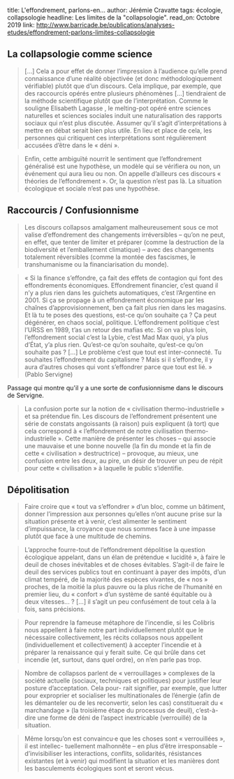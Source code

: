 title: L'effondrement, parlons-en...
author:  Jérémie Cravatte
tags: écologie, collapsologie
headline: Les limites de la "collapsologie".
read_on: Octobre 2019
link: http://www.barricade.be/publications/analyses-etudes/effondrement-parlons-limites-collapsologie

## La collapsologie comme science

> […] Cela a pour effet de donner l’impression à l’audience qu’elle prend
connaissance d’une réalité objectivée (et donc méthodologiquement vérifiable)
plutôt que d’un discours. Cela implique, par exemple, que des raccourcis opérés
entre plusieurs phénomènes […] tiendraient de la méthode scientifique plutôt que de l’interprétation. Comme le souligne Elisabeth Lagasse , le melting-pot opéré entre sciences naturelles et sciences sociales induit une naturalisation des rapports sociaux qui n’est plus discutée. Assumer qu’il s’agit d’interprétations à mettre en débat serait bien plus utile. En lieu et place de cela, les personnes qui critiquent ces interprétations sont régulièrement accusées d’être dans le « déni ».

> Enfin, cette ambiguïté nourrit le sentiment que l’effondrement généralisé est une
hypothèse, un modèle qui se vérifiera ou non, un événement qui aura lieu ou non.
On appelle d’ailleurs ces discours « théories de l’effondrement ». Or, la question
n’est pas là. La situation écologique et sociale n’est pas une hypothèse.

## Raccourcis / Confusionnisme

>Les discours collapsos amalgament malheureusement sous ce mot valise d’effondrement des changements irréversibles – qu’on ne peut, en effet, que tenter de limiter et préparer (comme la destruction de la biodiversité et l’emballement climatique) – avec des changements totalement réversibles (comme la montée des fascismes, le transhumanisme ou la financiarisation du monde). 

> « Si la finance s’effondre, ça fait des effets de contagion qui font des effondrements économiques. Effondrement financier, c’est quand il n’y a plus rien dans les guichets automatiques, c’est l’Argentine en 2001. Si ça se propage à un effondrement économique par les chaînes d’approvisionnement, ben ça fait plus rien dans les magasins. Et là tu te poses des questions, est-ce qu’on souhaite ça ? Ça peut dégénérer, en chaos social, politique. L’effondrement politique c’est l’URSS en 1989, t’as un retour des mafias etc. Si on va plus loin, l’effondrement social c’est la Lybie, c’est Mad Max quoi, y’a plus d’État, y’a plus rien. Qu’est-ce qu’on souhaite, qu’est-ce qu’on souhaite pas ? [...] Le problème c’est que tout est inter-connecté. Tu souhaites l’effondrement du capitalisme ? Mais si il s’effondre, il y aura d’autres choses qui vont s’effondrer parce que tout est lié. » (Pablo Servigne)

Passage qui montre qu'il y a une sorte de confusionnisme dans le discours de Servigne.

> La confusion porte sur la notion de « civilisation thermo-industrielle » et sa prétendue fin. Les discours de l’effondrement présentent une série de constats angoissants (à raison) puis expliquent (à tort) que cela correspond à « l’effondrement de notre civilisation thermo-industrielle ». Cette manière de présenter les choses – qui associe une mauvaise et une bonne nouvelle (la fin du monde et la fin de cette « civilisation » destructrice) – provoque, au mieux, une confusion entre les deux, au pire, un désir de trouver un peu de répit pour cette « civilisation » à laquelle le public s’identifie.

## Dépolitisation

> Faire croire que « tout va s’effondrer » d’un bloc, comme un bâtiment, donner l’impression aux personnes qu’elles n’ont aucune prise sur la situation présente et à venir, c’est alimenter le sentiment d’impuissance, la croyance que nous sommes face à une impasse plutôt que face à une multitude de chemins.

> L’approche fourre-tout de l’effondrement dépolitise la question écologique appelant, dans un élan de prétendue « lucidité », à faire le deuil de choses inévitables et de choses évitables. S’agit-il de faire le deuil des services publics tout en continuant à payer des impôts, d’un climat tempéré, de la majorité des espèces vivantes, de « nos » proches, de la moitié la plus pauvre ou la plus riche de l’humanité en premier lieu, du « confort » d’un système de santé équitable ou à deux vitesses... ? […] il s’agit un peu confusément de tout cela à la fois, sans précisions.

> Pour reprendre la fameuse métaphore de l’incendie, si les Colibris nous appellent
à faire notre part individuellement plutôt que le nécessaire collectivement, les récits
collapsos nous appellent (individuellement et collectivement) à accepter l’incendie et
à préparer la renaissance qui y ferait suite. Ce qui brûle dans cet incendie (et, surtout,
dans quel ordre), on n’en parle pas trop.

> Nombre de collapsos parlent de « verrouillages » complexes de la société actuelle
(sociaux, techniques et politiques) pour justifier leur posture d’acceptation. Cela pour-
rait signifier, par exemple, que lutter pour exproprier et socialiser les multinationales
de l’énergie (afin de les démanteler ou de les reconvertir, selon les cas) constituerait
du « marchandage » (la troisième étape du processus de deuil), c’est-à-dire une forme
de déni de l’aspect inextricable (verrouillé) de la situation. 

> Même lorsqu’on est convaincu·e que les choses sont « verrouillées », il est intellec-
tuellement malhonnête – en plus d’être irresponsable – d’invisibiliser les interactions,
conflits, solidarités, résistances existantes (et à venir) qui modifient la situation et les
manières dont les basculements écologiques sont et seront vécus.

